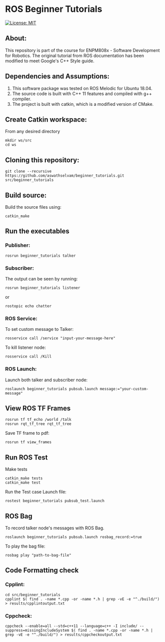 # ROS Beginner Tutorials
[![License: MIT](https://img.shields.io/badge/License-MIT-blue.svg)](https://opensource.org/licenses/MIT)

## About:
This repository is part of the course for ENPM808x - Software Development for Robotics. The original tutorial from ROS documentation has been modified to meet Google's C++ Style guide. 

## Dependencies and Assumptions:
1. This software package was tested on ROS Melodic for Ubuntu 18.04.
2. The source code is built with C++ 11 features and compiled with g++ compiler.
3. The project is built with catkin, which is a modified version of CMake. 

## Create Catkin workspace:
From any desired directory
```
mkdir ws/src
cd ws
```

## Cloning this repository:
```
git clone --recursive https://github.com/aswathselvam/beginner_tutorials.git src/beginner_tutorials
```

## Build source:
Build the source files using:
```
catkin_make
```

## Run the executables
### Publisher:
```
rosrun beginner_tutorials talker
```

### Subscriber:
The output can be seen by running:
```
rosrun beginner_tutorials listener
```
or
```
rostopic echo chatter
```

### ROS Service:
To set custom message to Talker:
```
rosservice call /service "input-your-message-here"
```

To kill listener node:
```
rosservice call /Kill
```

### ROS Launch:
Launch both talker and subscriber node:
```
roslaunch beginner_tutorials pubsub.launch message:="your-custom-message"
```

## View ROS TF Frames
```
rosrun tf tf_echo /world /talk
rosrun rqt_tf_tree rqt_tf_tree
```
Save TF frame to pdf:
```
rosrun tf view_frames
```

## Run ROS Test
Make tests
```
catkin_make tests
catkin_make test
```
Run the Test case Launch file:
```
rostest beginner_tutorials pubsub_test.launch 
```

## ROS Bag
To record talker node's messages with ROS Bag.
```
roslaunch beginner_tutorials pubsub.launch rosbag_record:=true
```

To play the bag file:
```
rosbag play "path-to-bag-file"
```

## Code Formatting check 
### Cpplint:
```
cd src/beginner_tutorials
cpplint $( find . -name *.cpp -or -name *.h | grep -vE -e "^./build/") > results/cpplintoutput.txt
```
### Cppcheck:
```
cppcheck --enable=all --std=c++11 --language=c++ -I include/ --suppress=missingIncludeSystem $( find . -name *.cpp -or -name *.h | grep -vE -e "^./build/") > results/cppcheckoutput.txt
```

